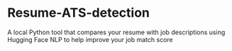 # Resume-ATS-detection
A local Python tool that compares your resume with job descriptions using Hugging Face NLP to help improve your job match score 
